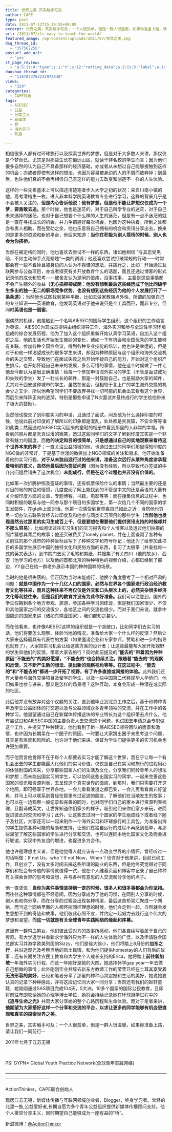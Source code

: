 ```yaml
---
title: 世界之美 其实触手可及
author: CAPE
type: post
date: 2011-07-12T15:19:55+00:00
excerpt: 世界之美，其实触手可及；一个人很孤单，但是一群人很温暖，如果你准备上路，请让我们一同前行··· ···
url: /2011/07/its-easy-to-touch-the-world/
featured_image: /wp-content/uploads/2011/07/世界之美.png
dsq_thread_id:
  - "357562255"
posturl_add_url:
  - 'yes'
st_page_review:
  - 'a:5:{s:4:"type";s:1:"n";s:12:"ratting_data";a:2:{s:5:"label";a:1:{i:0;s:0:"";}s:5:"score";a:1:{i:0;s:1:"0";}}s:7:"postion";s:2:"tl";s:5:"title";s:0:"";s:11:"score_label";s:0:"";}'
duoshuo_thread_id:
  - "1167873763232972840"
views:
  - "329"
categories:
  - CAPE视角
tags:
  - AIESEC
  - 公益
  - 分享主义
  - 新媒体
  - 桥
  - 海外实习
  - 陈露

---
```

<p align="left">
  相信很多人都有过环球旅行以及探索世界的梦想，但是对于大多数人来讲，那仅仅是个梦而已。尤其是对那些生长在偏远山区，就读于非名校的学生而言；因为他们很多自然的认为自己不具备那样的经济基础，亦或者从未想过自己能够接触到这样的机会；亦或者即使有这样的想法，也因为容易被身边的人的不屑而放弃掉；到最后，也许他们真的不会再相信自己有这样的能力去改变和创造不一样的人生体验。
</p>

<p align="left">
  这样的一些元素基本上可以描述清楚笔者步入大学之初的状况：来自川南小镇的他，高考滑档生一枚，进入非本科学院英语教育专业进行学习，这样的背景几乎是不会被人关注的。<strong>但是内心告诉他说：他有梦想，但是他不能让梦想仅仅成为一个梦，要勇敢去追。</strong>那个时候，他也是迷茫的，对于自己所学专业的迷茫，对于自己未来选择的迷茫，也对于自己想要个什么样的人生的迷茫，但是有一点不迷茫的就是一直在寻找成长的机会，并力争把握好每次机会，也因为这种执着，所到之处都会有贵人相助，而在受助之余，他也乐意将自己拥有的机会和资讯分享出去，换来的是更多的资源和新的平台，他后来知道：<strong>当你在积极为别人搭桥的时候，别人也会为你搭桥。</strong>
</p>

<p align="left">
  当然在被定格的同时，他也喜欢去尝试不一样的东西，诸如他相信 “与其忍受黑暗，不如主动伸手点亮蜡烛”一类的调调；他还喜欢尝试打破常规的行动——时常都会有一些不着掉且被身边的人认为不靠谱的想法，并践行之，比如：开始通过互联网参与公益项目，亦或者探究有关开放教育什么的话题，而且还通过博客的形式记录他的成长和思考——被舍友认为是闲的蛋疼，没事找事， 主要是这些事情都不会产生额外的收益<strong>（无心插柳柳成荫：他没有想到最后这些经历成了他比同级学生多出的独一无二的职场竞争优势，也没有想到这些经历为他的个人发展打开了一条条道）</strong>；当然他也试图找到某种平衡，比如去做家教赚点外快，所谓的加强自己的专业知识——英语教育，他发现英语对于他来说只是个工具而已，而非专业，但同时<strong>英语也是一扇窗</strong>。
</p>

<p align="left">
  很偶然的机缘，他接触到一个名叫AIESEC的国际学生组织，这个组织的工作语言为英语， AIESEC为其成员提供由组织领导工作、海外实习和参与全球性学习环境组成的综合发展历程，他为了加入这个组织重新开始认真学习英语，自加入这个组织之后，他的生活也开始发生微妙的变化，诸如一下有机会和全国优秀的学生能够有关联，参加各种全国性会议，得到各种专业技能的培训，他也许是幸运的，但是对于和他一样渴望成长的很多学生来讲，却因为种种原因与这个组织和海外交流机会的失之交臂，导致他们在面试失败之后开始怀疑自己的能力，开始对这个组织产生排斥，也开始怀疑自己未来的发展，多么可惜的事情，他在这个时候做了一件让他至今都认为是很正确事情：给每一个参加申请海外实习的学生（不管是面试成功和失败的学生）发了一封长长的邮件，那是一封鼓励自己，也是鼓励大家的邮件，尤其对于西安这种城市的学生，虽然在省会，但相较于北上广的学生海外交换的机会少之又少，所以他希望同学们不要放弃寻找一切可能的机会出去看看这个世界，而后引来阵阵正向的涟漪，特别是那些申请了N次面试并最终成行的学生给他带来了极大的鼓励）。
</p>

<p align="left">
  当然他也提交了到印度实习的申请，且通过了面试，问及他为什么选择印度的时候，他说此前对印度的了解所以的印象都是混乱，处处都是贫民窟，不安全等等诸如此类；然而通过AIESEC实习回来的童鞋的相册中看到那里的人非常的幸福，所看到的照片都是天真烂漫的微笑，透过这些同学们的文字了解到印度其实是一个非常有魅力的国度，而<strong>他的决定和目的很简单，只是想通过自己的实地观察来看待这个世界本来的样子</strong>；一直关注公益领域的他，也通过去过的同学们那里得知印度的NGO做的非常好，于是基于烂漫的微笑加上NGO领域的关注和渴求，他开始准备着他的实习行程，<strong>对于从未独自远行过的他来讲，准备这次远行从某种角度讲承载着特别的意义，虽然他最后因为签证问题</strong>（因为没有经验，所以导致代办签证的中介出问题后错失了这次机会）<strong>未能成行，但是在这个过程也并非没有价值的。</strong>
</p>

<p align="left">
  比如第一次折腾护照及签证的事情，还有机票保险什么的事情；当然最主要的还是对目的地的向往和憧憬，几度查阅了网上能找到的不管是中文的还是英语的大量有关介绍印度方面的文章，专题博客，书籍，电影等等；而在搜集信息的过程中，也同时积极的联系与他一同参与那个项目的多国学生，第一次给几个不同的国家的学生发邮件，在gtalk上面对话，他第一次感受到世界离自己如此之近；当然他也穷尽一切办法去联系曾经去过印度及和他参与同类实习项目的那些学生<strong>（当然他也发现虽然去过那里的实习生成百上千，但是要想在需要他们提供资讯支持的时候却并不那么容易）</strong>，比如阅读过往实习生们的实习报告和个人博客以及透过他们拍摄的照片猜想其背后的故事；他还买破费买了lonely planet，并在上面查阅了各种有关前往的那个城市的种种坐标且写下了种种文字和符号标记；他还为了给参加此项目的多国学生展示中国的独特文化和民俗方面的东西，复习了太极拳（并查找每一式的英文表达），到书院门去买了毛笔和剪纸，并搜集了有关四川（他的故乡）、西安（他学习的地方）以及他的首都北京的种种特色的视频介绍，心都已经到了那边，YY自己在给一群老外展示本国的种种国粹的场景。
</p>

<p align="left">
  当时的他是很失落的，但正因为当时未能成行，他换个角度思考了一个相对严肃的问题：<strong>就是中国作为一个十几亿人口的国家，必然与世界各个国家进行政治经济教育文化等往来，而且这种往来不再仅仅是外交和口头层次上的，必然夹杂很多经济文化等利益往来，但是我们的教育并没有为此作好准备。</strong>我们可以注意到，国外的学生假期到各个地方参观、旅游，参加各种学习训练营，但是我们国家很少，不仅和其他国家之间的交流很少，各地区之间的交流也很少。而对于我们来说，就拿中国周边的国家来讲（诸如东南亚国家），我们都知之甚少。
</p>

<p align="left">
  而在他看来，也许像AIESEC这样的组织就是一个突破口，比如同学们去实习的话，他们将要怎么观察、体验当地的情况，准备给大家一个什么样的反馈？然后让大家来选择最具有代表性的方案（如果邀请企业和专家参评，赞助和进一步的指导也就有了），大家把实习机会让给这些方案的设计者；让这些最能帮大家开拓视野的学生和他们的反馈，带着大家去旅行？同时此前提及的<strong>“能去的”带着因为种种原因“不能去的”的美好愿望，“不能去的”也会持续关注。跟随着“能去的”的观察和反馈，又不断产生新的想法、提出新的观察视角等等。在这过程中，“能去的”和“不能去的”都进一步开拓了视野，有了许多直接或间接的体验。</strong>此外我们还有大量参与海外交换项目及留学的学生，以及一些中国第二代移民华人华侨们，他们如果也参与进来，那又是怎样的场景呢？这种互动，本身会形成一种潜在或实际的社区。
</p>

<p align="left">
  此后他并没有放弃对这个议题的关注，直到他毕业到北京工作之后，基于和种种青年及学生公益团体的打交道以及与公益领域众多青年领袖的交流，并在工作中的各种学习，他渴望通过自己在新媒体传播这块的专业特长为这个组织带去点什么，他有尝试过和AIESEC中国的主要负责人去交流这个问题，也试图去申请总会专职做这个工作，并提交了种种建议，他也看到了新一届AIESEC领导团队的愿景和激情，也许因为长期呆在一个圈子的原因，一时要让大家跳出圈子来思考这个问题，其实是有难度和风险的。也许对于他们来讲，保证为学生们提供更多的实习机会也许更加重要。
</p>

而于他而言他觉得不在于每个人都要去实习才能了解这个世界，而在于让每一个有机会出去的学生都能最大化他们的实习价值，仅仅是自己在实习和旅行的过程用心的体验别国的风采，分享那些国家人们的生活及文化，分享我们同龄青年人的想法和梦想；而未能出国实习的学生，可以协同这些出国实习的同学，一起来完善这些国家的资讯和资源列表，去呈现这个真实世界的面貌，到那时，我们只需要打开这个地图，即可畅享于世界各地，一会儿看看浪漫之都巴黎，一会儿再看看南非好望角，并马上可以联系到曾经在那里有过足迹的朋友，了解他们在当地发生的故事；也可以在一边观察一般记录和完善的同时，也对同学们自己的家乡进行资源列表梳理，且翻译成英文，让世界知道你们家乡的样子，吸引他们来你们家乡来玩，进而促进彼此的交流和学习；此外，让这些去过同一个国家的学生组成线下或者线下圈子及社区，大家还可以一起来制作一个海外实习和环球旅行的工具包，为准备出海的学生提供各种可能的帮助和支持，让他们在独自远行的过程不再感到孤单，与那些渴望了解这些国家的学生进行分享和交流，也可以连同本地化国家文化及商会进行联谊，实现中外友谊的增进，也促进多方合作。

<p align="left">
  他也许是理想主义者，但是他觉得人就应该有一点改变世界的小情怀。曾经听过一句话叫做：If not Us，who？If not Now，When？也许对于他来讲，目前已经工作，且创业了，没有太多时间去搞这些所谓的副业的东西，但是他终究觉得对于同学们和社会有价值的事情就值得一试，他在个人维基页面和博客中记录了自己种种有关探索世界的思考和设想，并与各种有意思的人交流和分享他的点子。
</p>

<p align="left">
  他一直坚信：<strong>当你为某件事情坚持到一定的时候，很多人和很多事都会为你坚持。</strong>而往往这种事情都在不经意间，因为分享成为了他的习惯，在同别人分享的时候，别人也和你分享，而在分享的过程会出现各种桥梁，最后这些桥梁汇聚成一个网络，而当这个网络里面的人都怀揣同样理想的时候，他们会走到一起，自然就会发生意想不到的奇迹和故事，他们彼此心照不宣，并约定一起努力去践行这个伟大的梦想和渴望。<strong>而这一切就是有关全球青年实践网络的缘起和序幕。</strong>
</p>

<p align="left">
  这里有一群鸡血男女，他们彼此受对方的故事所感动，他们各自续写着属于自己的传奇。有大学退学并重新求学海外只为不一样的人生体验的广佳，以及申请联合国总部实习并游学欧美列国的Sizzy，他们是徐大徐小，他们将踏上8月份的<strong>加东之行</strong>，并沿途观光及考察当地的风土民情，和为他们提供homestay的人们背后的故事；还有长期关注农民工教育和大学生个人成长支持的Erica，她将踏上<strong>前往新加坡</strong>一年海外实习行程，而这一年刚好是她的大四，她选择休学gap year一年去做自己想做的事情；此外刚刚毕业并辞去新东方教师工作的莹莹已经在土耳其享受着<strong>无法形容的美好</strong>，已经和笔者分享了那里的种种心灵震撼和生活的美好，她说她要认真的记录下种种感动，并将这段记忆同大家一同分享；当然还有我们的赵轩童鞋，她刚刚通过SAS项目完成104天，5大洲，10多个国家的国际公民教育，且即将前往布朗攻读她的心理学博士学位，她将会持续记录她在环球游学过程中的<strong> </strong><strong>《追寻生命之光》</strong>并同大家分享她的整个心路历程和生命体验。而对于笔者来讲，<strong>他期望为大家搭好这样一个分享和交流的平台，以求让更多的同学能够有机会更直观和真实的探索世界之美。</strong>
</p>

<p align="left">
  世界之美，其实触手可及；一个人很孤单，但是一群人很温暖，如果你准备上路，请让我们一同前行···
</p>

2011年七月于江苏无锡

&nbsp;

PS: GYPN= Global Youth Practice Network(全球青年实践网络)

——————————————————————————————————————————————

<p align="left">
  ActionThinker，CAPE联合创始人
</p>

<p align="left">
  现居江苏无锡，新媒体传播与互联网领域创业者，Blogger，终身学习者。曾经的北漂一族,公益爱好者,长期自愿为多个青年公益组织提供新媒体传播顾问支持。他个人推崇分享主义，同时期望自己能够成为一座有益的“桥”。
</p>

<p align="left">
  新浪微博：<a href="http://weibo.com/chenluaihr/">@ActionThinker</a>
</p>

<p align="left">